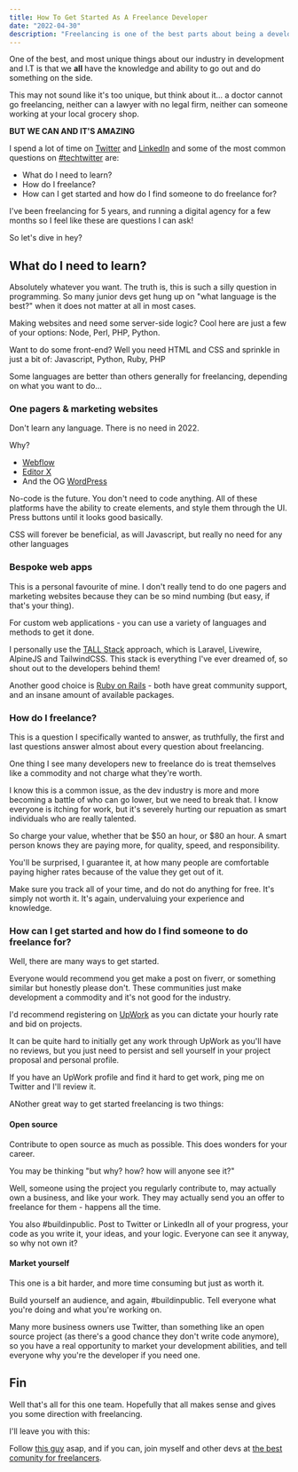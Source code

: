 ```yaml
---
title: How To Get Started As A Freelance Developer
date: "2022-04-30"
description: "Freelancing is one of the best parts about being a developer. It let's us control our hours and income. Let's see how we can get started freelancing."
---
```


One of the best, and most unique things about our industry in development and I.T is that we **all** have the knowledge and ability to go out and do something on the side.

This may not sound like it's too unique, but think about it... a doctor cannot go freelancing, neither can a lawyer with no legal firm, neither can someone working at your local grocery shop.

**BUT WE CAN AND IT'S AMAZING**

I spend a lot of time on [Twitter](https://twitter.com/joelwmale) and [LinkedIn](https://www.linkedin.com/in/joelwmale/) and some of the most common questions on [#techtwitter](https://twitter.com/search?q=techtwitter) are: 

- What do I need to learn?
- How do I freelance?
- How can I get started and how do I find someone to do freelance for?

I've been freelancing for 5 years, and running a digital agency for a few months so I feel like these are questions I can ask!

So let's dive in hey?

## What do I need to learn?

Absolutely whatever you want. The truth is, this is such a silly question in programming. So many junior devs get hung up on "what language is the best?" when it does not matter at all in most cases.

Making websites and need some server-side logic? Cool here are just a few of your options: Node, Perl, PHP, Python.

Want to do some front-end? Well you need HTML and CSS and sprinkle in just a bit of: Javascript, Python, Ruby, PHP

Some languages are better than others generally for freelancing, depending on what you want to do...

### One pagers & marketing websites

Don't learn any language. There is no need in 2022.

Why?

- [Webflow](https://webflow.com/)
- [Editor X](https://www.editorx.com/)
- And the OG [WordPress](https://wordpress.com/)

No-code is the future. You don't need to code anything. All of these platforms have the ability to create elements, and style them through the UI. Press buttons until it looks good basically.

CSS will forever be beneficial, as will Javascript, but really no need for any other languages

### Bespoke web apps

This is a personal favourite of mine. I don't really tend to do one pagers and marketing websites because they can be so mind numbing (but easy, if that's your thing).

For custom web applications - you can use a variety of languages and methods to get it done.

I personally use the [TALL Stack](https://tallstack.dev/) approach, which is Laravel, Livewire, AlpineJS and TailwindCSS. This stack is everything I've ever dreamed of, so shout out to the developers behind them!

Another good choice is [Ruby on Rails](https://rubyonrails.org/) - both have great community support, and an insane amount of available packages.

### How do I freelance?

This is a question I specifically wanted to answer, as truthfully, the first and last questions answer almost about every question about freelancing.

One thing I see many developers new to freelance do is treat themselves like a commodity and not charge what they're worth.

I know this is a common issue, as the dev industry is more and more becoming a battle of who can go lower, but we need to break that. I know everyone is itching for work, but it's severely hurting our repuation as smart individuals who are really talented.

So charge your value, whether that be $50 an hour, or $80 an hour. A smart person knows they are paying more, for quality, speed, and responsibility.

You'll be surprised, I guarantee it, at how many people are comfortable paying higher rates because of the value they get out of it.

Make sure you track all of your time, and do not do anything for free. It's simply not worth it. It's again, undervaluing your experience and knowledge. 

### How can I get started and how do I find someone to do freelance for?

Well, there are many ways to get started.

Everyone would recommend you get make a post on fiverr, or something similar but honestly please don't. These communities just make development a commodity and it's not good for the industry.

I'd recommend registering on [UpWork](https://www.upwork.com/) as you can dictate your hourly rate and bid on projects.

It can be quite hard to initially get any work through UpWork as you'll have no reviews, but you just need to persist and sell yourself in your project proposal and personal profile.

If you have an UpWork profile and find it hard to get work, ping me on Twitter and I'll review it.

ANother great way to get started freelancing is two things:

#### Open source

Contribute to open source as much as possible. This does wonders for your career. 

You may be thinking "but why? how? how will anyone see it?"

Well, someone using the project you regularly contribute to, may actually own a business, and like your work. They may actually send you an offer to freelance for them - happens all the time.

You also #buildinpublic. Post to Twitter or LinkedIn all of your progress, your code as you write it, your ideas, and your logic. Everyone can see it anyway, so why not own it?

#### Market yourself

This one is a bit harder, and more time consuming but just as worth it. 

Build yourself an audience, and again, #buildinpublic. Tell everyone what you're doing and what you're working on.

Many more business owners use Twitter, than something like an open source project (as there's a good chance they don't write code anymore), so you have a real opportunity to market your development abilities, and tell everyone why you're the developer if you need one.

## Fin

Well that's all for this one team. Hopefully that all makes sense and gives you some direction with freelancing.

I'll leave you with this:

Follow [this guy](https://twitter.com/kylepdotco) asap, and if you can, join myself and other devs at [the best comunity for freelancers](https://freelanceryachtclub.com/).
